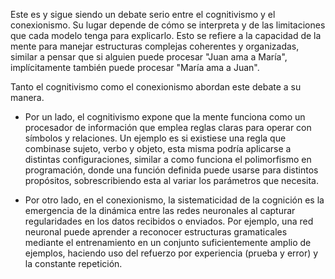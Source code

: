 Este es y sigue siendo un debate serio entre el cognitivismo y el conexionismo. Su lugar depende de cómo se interpreta y de las limitaciones que cada modelo tenga para explicarlo. Esto se refiere a la capacidad de la mente para manejar estructuras complejas coherentes y organizadas, similar a pensar que si alguien puede procesar "Juan ama a María", implícitamente también puede procesar "María ama a Juan".

Tanto el cognitivismo como el conexionismo abordan este debate a su manera.

- Por un lado, el cognitivismo expone que la mente funciona como un procesador de información que emplea reglas claras para operar con símbolos y relaciones. Un ejemplo es si existiese una regla que combinase sujeto, verbo y objeto, esta misma podría aplicarse a distintas configuraciones, similar a como funciona el polimorfismo en programación, donde una función definida puede usarse para distintos propósitos, sobrescribiendo esta al variar los parámetros que necesita.

- Por otro lado, en el conexionismo, la sistematicidad de la cognición es la emergencia de la dinámica entre las redes neuronales al capturar regularidades en los datos recibidos o enviados. Por ejemplo, una red neuronal puede aprender a reconocer estructuras gramaticales mediante el entrenamiento en un conjunto suficientemente amplio de ejemplos, haciendo uso del refuerzo por experiencia (prueba y error) y la constante repetición.